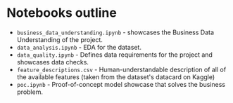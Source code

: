 # Notebooks outline
- `business_data_understanding.ipynb` - showcases the Business Data Understanding of the project.
- `data_analysis.ipynb` - EDA for the dataset.
- `data_quality.ipynb` - Defines data requirements for the project and showcases data checks.
- `feature_descriptions.csv` - Human-understandable description of all of the available features (taken from the dataset's datacard on Kaggle)
- `poc.ipynb` - Proof-of-concept model showcase that solves the business problem. 